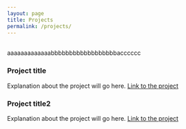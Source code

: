 ```yaml
---
layout: page
title: Projects
permalink: /projects/
---
```


 
<br> 
aaaaaaaaaaaaabbbbbbbbbbbbbbbbbbacccccc

<br>

### Project title

Explanation about the project will go here.
[Link to the project]()


### Project title2

Explanation about the project will go here.
[Link to the project]()


